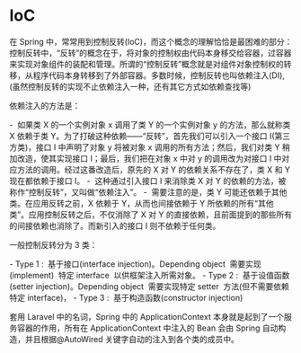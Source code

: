 # IoC

在 Spring 中，常常用到控制反转(IoC)，而这个概念的理解恰恰是最困难的部分：控制反转中，“反转”的概念在于，将对象的控制权由代码本身移交给容器，过容器来实现对象组件的装配和管理。所谓的“控制反转”概念就是对组件对象控制权的转移，从程序代码本身转移到了外部容器。多数时候，控制反转也叫依赖注入(DI),(虽然控制反转的实现不止依赖注入一种，还有其它方式如依赖查找等)

依赖注入的方法是：

-  如果类 X 的一个实例对象 x 调用了类 Y 的一个实例对象 y 的方法，那么就称类 X 依赖于类 Y。为了打破这种依赖——“反转”，首先我们可以引入一个接口 I(第三方类)，接口 I 中声明了对象 y 将被对象 x 调用的所有方法；然后，我们对类 Y 稍加改造，使其实现接口 I；最后，我们把在对象 x 中对 y 的调用改为对接口 I 中对应方法的调用。经过这番改造后，原先的 X 对 Y 的依赖关系不存在了，类 X 和 Y 现在都依赖于接口 I。
-  这种通过引入接口 I 来消除类 X 对 Y 的依赖的方法，被称作“控制反转”，又叫做“依赖注入”。
-  需要注意的是，类 Y 可能还依赖于其他类。在应用反转之前，X 依赖于 Y，从而也间接依赖于 Y 所依赖的所有“其他类”。应用控制反转之后，不仅消除了 X 对 Y 的直接依赖，且前面提到的那些所有的间接依赖也消除了。而新引入的接口 I 则不依赖于任何类。

一般控制反转分为 3 类：

- Type 1 :  基于接口(interface injection)。Depending object  需要实现(implement)  特定 interface  以供框架注入所需对象。
- Type 2 :  基于设值函数(setter injection)。Depending object  需要实现特定 setter  方法(但不需要依赖特定 interface)，
- Type 3 :  基于构造函数(constructor injection)

套用 Laravel 中的名词，Spring 中的 ApplicationContext 本身就是起到了一个服务容器的作用，所有在 ApplicationContext 中注入的 Bean 会由 Spring 自动构造，并且根据@AutoWired 关键字自动的注入到各个类的成员中。
